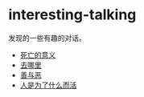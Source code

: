 # interesting-talking
发现的一些有趣的对话。
- [死亡的意义][url-issue4]
- [去哪里][url-issue3]
- [善与恶][url-issue2]
- [人是为了什么而活][url-issue1]





[url-issue1]:https://github.com/XXHolic/interesting-talking/issues/1
[url-issue2]:https://github.com/XXHolic/interesting-talking/issues/2
[url-issue3]:https://github.com/XXHolic/interesting-talking/issues/3
[url-issue4]:./4.死亡的意义.md
